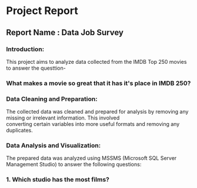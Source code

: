 # Project Report

## Report Name : Data Job Survey

### Introduction:
This project aims to analyze data collected from the IMDB Top 250 movies to answer the questtion-
### What makes a movie so great that it has it's place in IMDB 250?

### Data Cleaning and Preparation:
The collected data was cleaned and prepared for analysis by removing any missing or irrelevant information. This involved <br>
converting certain variables into more useful formats and removing any duplicates.

### Data Analysis and Visualization:
The prepared data was analyzed using MSSMS (Microsoft SQL Server Management Studio) to answer the following questions:

### 1. Which studio has the most films?

